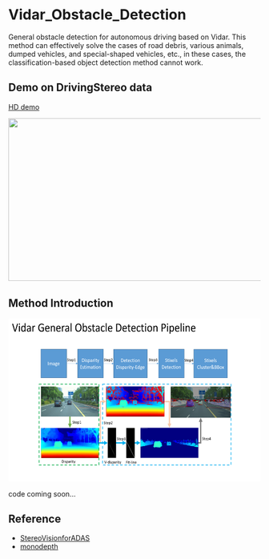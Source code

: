 # Vidar_Obstacle_Detection
General obstacle detection for autonomous driving based on Vidar. This method can effectively solve the cases of road debris, various animals, dumped vehicles, and special-shaped vehicles, etc., in these cases, the classification-based object detection method cannot work.


##  Demo on DrivingStereo data
[HD demo](https://b23.tv/d2VFwLd)
<p align="center">
  <img width="640" height="325" src="./demos/Vidar-obstacle-demo.gif" data-zoomable>
</p>

## Method Introduction
<p align="center">
  <img width="640" height="325" src="./demos/Vidar-obstacle-pipline.png" data-zoomable>
</p>

code coming soon...
## Reference
* [StereoVisionforADAS](https://github.com/tkwoo/StereoVisionforADAS)
* [monodepth](https://github.com/mrharicot/monodepth)